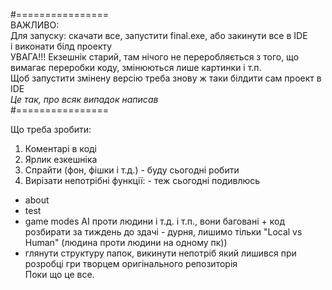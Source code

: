 #================  
ВАЖЛИВО:  
Для запуску: скачати все, запустити final.exe, або закинути все в IDE  
і виконати білд проекту  
УВАГА!!!
Екзешнік старий, там нічого не переробляється з того, що вимагає переробки коду, змінюються лише картинки і т.п.  
Щоб запустити змінену версію треба знову ж таки білдити сам проект в IDE  
*Це так, про всяк випадок написав*  
#================

Що треба зробити:  
1. Коментарі в коді
2. Ярлик езкешніка  
3. Спрайти (фон, фішки і т.д.)  - буду сьогодні робити
4. Вирізати непотрібні функції:  - теж сьогодні подивлюсь  
- about  
- test
- game modes АІ проти людини і т.д. і т.п., вони баговані + код розбирати за тиждень до здачі - дурня, лишимо тільки "Local vs Human" (людина проти людини на одному пк))  
- глянути структуру папок, викинути непотріб який лишився при розробці гри творцем оригінального репозиторія  
Поки що це все.

